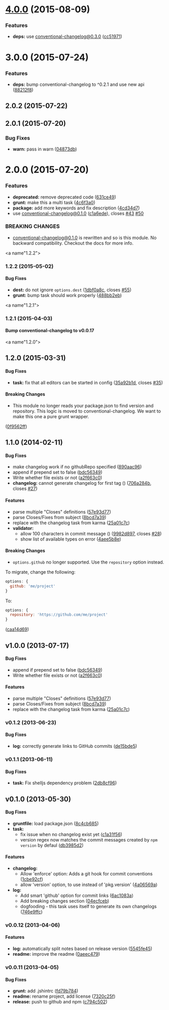 <a name="4.0.0"></a>
# [4.0.0](https://github.com/btford/grunt-conventional-changelog/compare/v3.0.0...v4.0.0) (2015-08-09)


### Features

* **deps:** use conventional-changelog@0.3.0 ([cc51971](https://github.com/btford/grunt-conventional-changelog/commit/cc51971))



<a name="3.0.0"></a>
# 3.0.0 (2015-07-24)


### Features

* **deps:** bump conventional-changelog to ^0.2.1 and use new api ([88212f8](https://github.com/btford/grunt-conventional-changelog/commit/88212f8))



<a name="2.0.2"></a>
## 2.0.2 (2015-07-22)




<a name="2.0.1"></a>
## 2.0.1 (2015-07-20)


### Bug Fixes

* **warn:** pass in warn ([04873db](https://github.com/btford/grunt-conventional-changelog/commit/04873db))



<a name="2.0.0"></a>
# 2.0.0 (2015-07-20)


### Features

* **deprecated:** remove deprecated code ([631ce49](https://github.com/btford/grunt-conventional-changelog/commit/631ce49))
* **grunt:** make this a multi task ([4c6f3a0](https://github.com/btford/grunt-conventional-changelog/commit/4c6f3a0))
* **package:** add more keywords and fix description ([4cd34d7](https://github.com/btford/grunt-conventional-changelog/commit/4cd34d7))
* use conventional-changelog@0.1.0 ([c1a6ede](https://github.com/btford/grunt-conventional-changelog/commit/c1a6ede)), closes [#43](https://github.com/btford/grunt-conventional-changelog/issues/43) [#50](https://github.com/btford/grunt-conventional-changelog/issues/50)


### BREAKING CHANGES

* conventional-changelog@0.1.0 is rewritten and so is this module. No backward compatibility. Checkout the docs for more info.



<a name"1.2.2"></a>
### 1.2.2 (2015-05-02)


#### Bug Fixes

* **dest:** do not ignore `options.dest` ([1dbf0a8c](https://github.com/btford/grunt-conventional-changelog/commit/1dbf0a8c), closes [#55](https://github.com/btford/grunt-conventional-changelog/issues/55))
* **grunt:** bump task should work properly ([488bb2eb](https://github.com/btford/grunt-conventional-changelog/commit/488bb2eb))


<a name"1.2.1"></a>
### 1.2.1 (2015-04-03)


#### Bump conventional-changelog to v0.0.17


<a name"1.2.0"></a>
## 1.2.0 (2015-03-31)


#### Bug Fixes

* **task:** fix that all editors can be started in config ([35a92b1d](https://github.com/btford/grunt-conventional-changelog/commit/35a92b1d), closes [#35](https://github.com/btford/grunt-conventional-changelog/issues/35))


#### Breaking Changes

* This module no longer reads your package.json to find version and repository. This logic is moved to conventional-changelog. We want to make this one a pure grunt wrapper.

 ([0f9562ff](https://github.com/btford/grunt-conventional-changelog/commit/0f9562ff))


<a name="1.0.0"></a>
## 1.1.0 (2014-02-11)


#### Bug Fixes

* make changelog work if no githubRepo specified ([890aac96](https://github.com/btford/grunt-conventional-changelog/commit/890aac9682dc4e4a46a7bd247f103e267c615d94))
* append if prepend set to false ([bdc56349](https://github.com/btford/grunt-conventional-changelog/commit/bdc563498d21de2be468c38ed3791825f4646146))
* Write whether file exists or not ([a2f663c0](https://github.com/btford/grunt-conventional-changelog/commit/a2f663c0c08bd7cbc6316389d89d6c327b0bd7db))
* **changelog:** cannot generate changelog for first tag () ([706a284b](https://github.com/btford/grunt-conventional-changelog/commit/706a284b531719f2bad7a0f9b4bbbd842af47909), closes [#27](https://github.com/btford/grunt-conventional-changelog/issues/27))


#### Features

* parse multiple "Closes" definitions ([57e93d77](https://github.com/btford/grunt-conventional-changelog/commit/57e93d77de638d7701d6df837f216ca79ccf18fa))
* parse Closes/Fixes from subject ([8bcd7a39](https://github.com/btford/grunt-conventional-changelog/commit/8bcd7a39c2e32cad775af874d26ec91cb56a3a4e))
* replace with the changelog task from karma ([25a01c7c](https://github.com/btford/grunt-conventional-changelog/commit/25a01c7c7e55bcc2f87fb34e850b6c254f70ee7f))
* **validator:**
  * allow 100 characters in commit message () ([9982d897](https://github.com/btford/grunt-conventional-changelog/commit/9982d89753137d474b28d525bf323798dc7210f6), closes [#28](https://github.com/btford/grunt-conventional-changelog/issues/28))
  * show list of available types on error ([4aee5b8e](https://github.com/btford/grunt-conventional-changelog/commit/4aee5b8ed457b95e2b084661aa52335f290216f5))


#### Breaking Changes

* `options.github` no longer supported. Use the
`repository` option instead.

To migrate, change the following:

```js
options: {
  github: 'me/project'
}
```

To:

```js
options: {
  repository: 'https://github.com/me/project'
}
```
 ([caa14d69](https://github.com/btford/grunt-conventional-changelog/commit/caa14d694ed14b0ec322e85533cf4e350136e501))


<a name="v1.0.0"></a>
## v1.0.0 (2013-07-17)


#### Bug Fixes

* append if prepend set to false ([bdc56349](https://github.com/btford/grunt-conventional-changelog/commit/bdc563498d21de2be468c38ed3791825f4646146))
* Write whether file exists or not ([a2f663c0](https://github.com/btford/grunt-conventional-changelog/commit/a2f663c0c08bd7cbc6316389d89d6c327b0bd7db))


#### Features

* parse multiple "Closes" definitions ([57e93d77](https://github.com/btford/grunt-conventional-changelog/commit/57e93d77de638d7701d6df837f216ca79ccf18fa))
* parse Closes/Fixes from subject ([8bcd7a39](https://github.com/btford/grunt-conventional-changelog/commit/8bcd7a39c2e32cad775af874d26ec91cb56a3a4e))
* replace with the changelog task from karma ([25a01c7c](https://github.com/btford/grunt-conventional-changelog/commit/25a01c7c7e55bcc2f87fb34e850b6c254f70ee7f))

<a name="v0.1.2"></a>
### v0.1.2 (2013-06-23)


#### Bug Fixes

* **log:** correctly generate links to GitHub commits ([de15bde5](https://github.com/btford/grunt-conventional-changelog/commit/de15bde55e4ed11fc33c85c43f8ffdf7d01efe2f))

<a name="v0.1.1"></a>
### v0.1.1 (2013-06-11)


#### Bug Fixes

* **task:** Fix shelljs dependency problem ([2db8cf96](https://github.com/btford/grunt-conventional-changelog/commit/2db8cf969b2ac0aa4d2f9f6ab908b3f7f96f8cf2))

<a name="v0.1.0"></a>
## v0.1.0 (2013-05-30)


#### Bug Fixes

* **gruntfile:** load package.json ([8c4cb685](https://github.com/btford/grunt-conventional-changelog/commit/8c4cb685f161e1ed920138fd65d9d13be501ed33))
* **task:**
  * fix issue when no changelog exist yet ([c1a31f56](https://github.com/btford/grunt-conventional-changelog/commit/c1a31f566ee1fecc4f1ff3807d98d1a6aedf87a9))
  * version regex now matches the commit messages created by `npm version` by defaul ([db3985d2](https://github.com/btford/grunt-conventional-changelog/commit/db3985d2069ba909b413fe7bcbb8521db2f8b7e2))


#### Features

* **changelog:**
  * Allow 'enforce' option: Adds a git hook for commit conventions ([1cbe92cf](https://github.com/btford/grunt-conventional-changelog/commit/1cbe92cfa3f8f200ec42f7ef709c33813c230a03))
  * allow 'version' option, to use instead of 'pkg.version' ([4a06569a](https://github.com/btford/grunt-conventional-changelog/commit/4a06569ad0c0024bde2d4b098ec839cd023ceeaa))
* **log:**
  * Add smart 'github' option for commit links ([6ac1083a](https://github.com/btford/grunt-conventional-changelog/commit/6ac1083a51a5b01e9c32f230254488e45f733b47))
  * Add breaking changes section ([04ecfceb](https://github.com/btford/grunt-conventional-changelog/commit/04ecfceb57626ab7373eb66db25e1a465469d985))
  * dogfooding - this task uses itself to generate its own changelogs ([746e9ffc](https://github.com/btford/grunt-conventional-changelog/commit/746e9ffca4dd8e90f359a424dca1cfad0a4e4ccf))

<a name="v0.0.12"></a>
### v0.0.12 (2013-04-06)


#### Features

* **log:** automatically split notes based on release version ([5545fe45](https://github.com/btford/grunt-conventional-changelog/commit/5545fe456f3376ae0d089face51a8b53bcad038d))
* **readme:** improve the readme ([0aeec479](https://github.com/btford/grunt-conventional-changelog/commit/0aeec479cfa68e04c33d81bd994a0445f7ddce26))

<a name="v0.0.11"></a>
### v0.0.11 (2013-04-05)


#### Bug Fixes

* **grunt:** add .jshintrc ([fd79b784](https://github.com/btford/grunt-conventional-changelog/commit/fd79b78483498e6e0cadedb9e4d4bb945fe5c644))
* **readme:** rename project, add license ([7320c25f](https://github.com/btford/grunt-conventional-changelog/commit/7320c25fa03b741047a584dbd1f024d62d98de9b))
* **release:** push to github and npm ([c794c502](https://github.com/btford/grunt-conventional-changelog/commit/c794c5023581796fc0853c3db5c36355ef897052))

